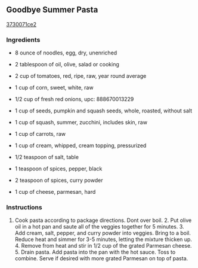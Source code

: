 ## Goodbye Summer Pasta

[3730071ce2](http://tastykitchen.com/recipes/main-courses/goodbye-summer-pasta/)

### Ingredients

 - 8 ounce of noodles, egg, dry, unenriched

 - 2 tablespoon of oil, olive, salad or cooking

 - 2 cup of tomatoes, red, ripe, raw, year round average

 - 1 cup of corn, sweet, white, raw

 - 1/2 cup of fresh red onions, upc: 888670013229

 - 1 cup of seeds, pumpkin and squash seeds, whole, roasted, without salt

 - 1 cup of squash, summer, zucchini, includes skin, raw

 - 1 cup of carrots, raw

 - 1 cup of cream, whipped, cream topping, pressurized

 - 1/2 teaspoon of salt, table

 - 1 teaspoon of spices, pepper, black

 - 2 teaspoon of spices, curry powder

 - 1 cup of cheese, parmesan, hard

### Instructions

1. Cook pasta according to package directions. Dont over boil. 2. Put olive oil in a hot pan and saute all of the veggies together for 5 minutes. 3. Add cream, salt, pepper, and curry powder into veggies. Bring to a boil. Reduce heat and simmer for 3-5 minutes, letting the mixture thicken up. 4. Remove from heat and stir in 1/2 cup of the grated Parmesan cheese. 5. Drain pasta. Add pasta into the pan with the hot sauce. Toss to combine. Serve if desired with more grated Parmesan on top of pasta.